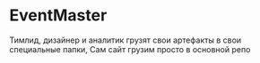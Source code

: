 # EventMaster

Тимлид, дизайнер и аналитик грузят свои артефакты в свои специальные папки, Сам сайт грузим просто в основной репо
